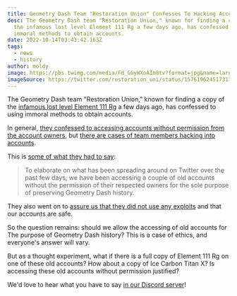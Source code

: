 ```yaml
---
title: Geometry Dash Team "Restoration Union" Confesses To Hacking Accounts
desc: The Geometry Dash team "Restoration Union," known for finding a copy of
  the infamous lost level Element 111 Rg a few days ago, has confessed to using
  immoral methods to obtain accounts.
date: 2022-10-14T03:43:42.163Z
tags:
  - news
  - history
author: moldy
image: https://pbs.twimg.com/media/Fd_GGyWXoAIm8tv?format=jpg&name=large
imageSource: https://twitter.com/restoration_uni/status/1576196245173174272
---
```

The Geometry Dash team "Restoration Union," known for finding a copy of the [infamous lost level Element 111 Rg](/posts/geometry-dash-element-111-rg-found-but-theres-a-catch/) a few days ago, has confessed to using immoral methods to obtain accounts.

In general, [they confessed to accessing accounts without permission from the account owners](https://twitter.com/restoration_uni/status/1580215354290106368), but [there are cases of team members hacking into accounts](https://twitter.com/restoration_uni/status/1580215559076970502).

This is [some of what they had to say](https://twitter.com/restoration_uni/status/1580215354290106368):

> To elaborate on what has been spreading around on Twitter over the past few days, we have been accessing a couple of old accounts without the permission of their respected owners for the sole purpose of preserving Geometry Dash history.

They also went on to [assure us that they did not use any exploits](https://twitter.com/restoration_uni/status/1580215393045860353) and that our accounts are safe.

So the question remains: should we allow the accessing of old accounts for The purpose of Geometry Dash history? This is a case of ethics, and everyone's answer will vary.

But as a thought experiment, what if there is a full copy of Element 111 Rg on one of these old accounts? How about a copy of Ice Carbon Titan X? Is accessing these old accounts without permission justified?

We'd love to hear what you have to say [in our Discord server](https://discord.gg/SqZuGCpHMm)!
